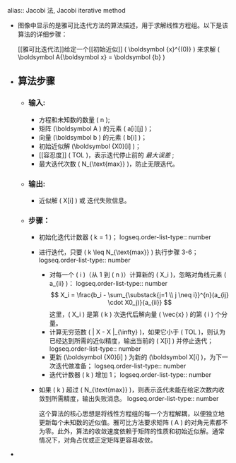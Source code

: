 alias:: Jacobi 法, Jacobi iterative method

- 图像中显示的是雅可比迭代方法的算法描述，用于求解线性方程组。以下是该算法的详细步骤：
  
  [[雅可比迭代法]]给定一个[[初始近似]] \( \boldsymbol {x}^{(0)} \) 来求解 \( \boldsymbol A{\boldsymbol x} = \boldsymbol {b} \)
- ## 算法步骤
	- ### 输入:
		- 方程和未知数的数量 \( n \);
		- 矩阵 \(\boldsymbol A \) 的元素 \( a[i][j] \)；
		- 向量 \(\boldsymbol b \) 的元素 \( b[i] \)；
		- 初始近似解 \(\boldsymbol {X0}[i] \)；
		- [[容忍度]] \( TOL \)，表示迭代停止前的 *最大误差* ;
		- 最大迭代次数 \( N_{\text{max}} \)，防止无限迭代。
	- ### 输出:
		- 近似解 \( X[i] \) 或 迭代失败信息。
	- ### 步骤：
		- 初始化迭代计数器 \( k = 1 \)；
		  logseq.order-list-type:: number
		- 进行迭代，只要 \( k \leq N_{\text{max}} \) 执行步骤 3-6；
		  logseq.order-list-type:: number
			- 对每一个 \( i \)（从 $1$ 到 \( n \)）计算新的 \( X_i \)，忽略对角线元素 \( a_{ii} \)：
			  logseq.order-list-type:: number
			   $$ X_i = \frac{b_i - \sum_{\substack{j=1 \\ j \neq i}}^{n}(a_{ij} \cdot X0_j)}{a_{ii}} $$
			   这里，\( X_i \) 是第 \( k \) 次迭代后解向量 \( \vec{x} \) 的第 \( i \) 个分量。
			- 计算无穷范数 \( \| X - X \|_{\infty} \)，如果它小于 \( TOL \)，则认为已经达到所需的近似精度，输出当前的 \( X[i] \) 并停止迭代；
			  logseq.order-list-type:: number
			- 更新 \(\boldsymbol {X0}[i] \) 为新的 \(\boldsymbol X[i] \)，为下一次迭代做准备；
			  logseq.order-list-type:: number
			- 迭代计数器 \( k \) 增加 $1$；
			  logseq.order-list-type:: number
		- 如果 \( k \) 超过 \( N_{\text{max}} \)，则表示迭代未能在给定次数内收敛到所需精度，输出失败消息。
		  logseq.order-list-type:: number
		  
		  这个算法的核心思想是将线性方程组的每一个方程解耦，以便独立地更新每个未知数的近似值。雅可比方法要求矩阵 \( A \) 的对角元素都不为零。此外，算法的收敛速度依赖于矩阵的性质和初始近似解。通常情况下，对角占优或正定矩阵更容易收敛。
-
